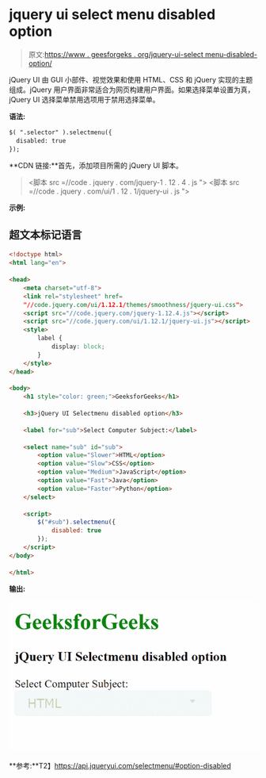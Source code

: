 # jquery ui select menu disabled option

> 原文:[https://www . geesforgeks . org/jquery-ui-select menu-disabled-option/](https://www.geeksforgeeks.org/jquery-ui-selectmenu-disabled-option/)

jQuery UI 由 GUI 小部件、视觉效果和使用 HTML、CSS 和 jQuery 实现的主题组成。jQuery 用户界面非常适合为网页构建用户界面。如果选择菜单设置为真，jQuery UI 选择菜单禁用选项用于禁用选择菜单。

**语法:**

```html
$( ".selector" ).selectmenu({
  disabled: true
});
```

**CDN 链接:**首先，添加项目所需的 jQuery UI 脚本。

> <link rel="”stylesheet”" href="”//code.jquery.com/ui/1.12.1/themes/smoothness/jquery-ui.css”">
> <脚本 src =//code . jquery . com/jquery-1 . 12 . 4 . js "></脚本>
> <脚本 src =//code . jquery . com/ui/1 . 12 . 1/jquery-ui . js "></脚本>

**示例:**

## 超文本标记语言

```html
<!doctype html>
<html lang="en">

<head>
    <meta charset="utf-8">
    <link rel="stylesheet" href=
    "//code.jquery.com/ui/1.12.1/themes/smoothness/jquery-ui.css">
    <script src="//code.jquery.com/jquery-1.12.4.js"></script>
    <script src="//code.jquery.com/ui/1.12.1/jquery-ui.js"></script>
    <style>
        label {
            display: block;
        }
    </style>
</head>

<body>
    <h1 style="color: green;">GeeksforGeeks</h1>

    <h3>jQuery UI Selectmenu disabled option</h3>

    <label for="sub">Select Computer Subject:</label>

    <select name="sub" id="sub">
        <option value="Slower">HTML</option>
        <option value="Slow">CSS</option>
        <option value="Medium">JavaScript</option>
        <option value="Fast">Java</option>
        <option value="Faster">Python</option>
    </select>

    <script>
        $("#sub").selectmenu({
            disabled: true
        });
    </script>
</body>

</html>
```

**输出:**

![](img/f9476a6efc94fd80062de2155447ff42.png)

**参考:**T2】https://api.jqueryui.com/selectmenu/#option-disabled